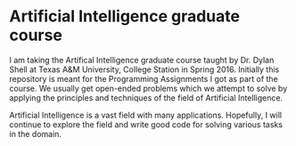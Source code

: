 # Artificial Intelligence graduate course
I am taking the Artifical Intelligence graduate course taught by Dr. Dylan Shell at Texas A&M University, College Station in Spring 2016. Initially this repository is meant for the Programming Assignments I got as part of the course. We usually get open-ended problems which we attempt to solve by applying the principles and techniques of the field of Artificial Intelligence. 

Artificial Intelligence is a vast field with many applications. Hopefully, I will continue to explore the field and write good code for solving various tasks in the domain.
